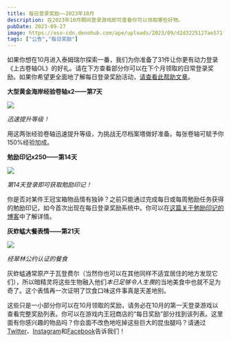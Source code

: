```yaml
---
title: 每日登录奖励——2023年10月
description: 在2023年10月期间登录游戏即可查看你可以领取哪些好物。
pubDate: 2023-09-27
image: https://eso-cdn.denohub.com/ape/uploads/2023/09/d2d3225127ae571fb135794c229b528c.jpg
tags: ["公告","每日奖励"]
---
```


如果你想在10月进入泰姆瑞尔探索一番，我们为你准备了31件让你更有动力登录《上古卷轴OL》的好礼。请在下方查看部分你可以在下个月领取的日常登录奖励。如果你希望更全面地了解每日登录奖励活动，[请查看此帮助文章](https://help.bethesda.net/#zh-CN/answer/60270)。

**大型黄金海岸经验卷轴x2——第7天**

![](https://eso-cdn.denohub.com/ape/uploads/2023/06/1f7bf97587039a52547d3df74a2632bc.jpg)

<p class="text-gray-500 text-sm text-center"><i>迅速提升等级！</i></p>

用这两张经验卷轴迅速提升等级，为挑战无尽档案塔做好准备。每张卷轴可赋予你150%经验加成。

**勉励印记x250——第14天**

![](https://eso-cdn.denohub.com/ape/uploads/2023/09/1cfb418981bec3aee26d7c3a05265b75.jpg)

<p class="text-gray-500 text-sm text-center"><i>第14天登录即可获取勉励印记！</i></p>

你是否对某件王冠宝箱物品情有独钟？之前只能通过完成每日或每周勉励任务获得的勉励印记，如今首次出现在每日登录奖励系统中。你可以在[这篇关于勉励印记的博客](/news/post/59925)中了解详情。

**灰蚱蜢大餐表情——第21天**

![](https://eso-cdn.denohub.com/ape/uploads/2023/09/1ca7df6e7625fb74256b02576b86cdec.jpg)

<p class="text-gray-500 text-sm text-center"><i>经翠林公约认证的餐食</i></p>

灰蚱蜢通常原产于瓦登费尔（当然你也可以在其他同样不适宜居住的地方发现它们），所以暗精灵将这些生物融入他们*本已足够令人生畏*的当地美食中也就不足为奇了。这个表情再一次证明了饮食口味这件事真是天差地别。

这些只是一小部分你可以在10月领取的奖励，请务必在10月的第一天登录游戏以查看完整奖励列表。你可以在游戏内王冠商店的“每日奖励”部分找到该列表。这里面有你感兴趣的物品吗？你会面不改色地吃掉这些巨大的昆虫腿吗？请通过[Twitter](https://twitter.com/TESOnline)、[Instagram](https://www.instagram.com/elderscrollsonline/)和[Facebook](https://www.facebook.com/ElderScrollsOnline)告诉我们！
